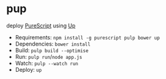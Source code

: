 # pup

deploy [PureScript](http://www.purescript.org/) using [Up](https://up.docs.apex.sh/)

- Requirements: `npm install -g purescript pulp bower up`
- Dependencies: `bower install`
- Build: `pulp build --optimise`
- Run: `pulp run`/`node app.js`
- Watch: `pulp --watch run`
- Deploy: `up`
